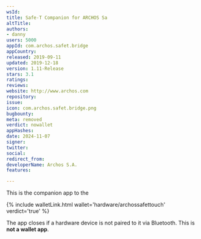 ```yaml
---
wsId: 
title: Safe-T Companion for ARCHOS Sa
altTitle: 
authors:
- danny
users: 5000
appId: com.archos.safet.bridge
appCountry: 
released: 2019-09-11
updated: 2019-12-18
version: 1.11-Release
stars: 3.1
ratings: 
reviews: 
website: http://www.archos.com
repository: 
issue: 
icon: com.archos.safet.bridge.png
bugbounty: 
meta: removed
verdict: nowallet
appHashes: 
date: 2024-11-07
signer: 
twitter: 
social: 
redirect_from: 
developerName: Archos S.A.
features: 

---
```


This is the companion app to the 

{% include walletLink.html wallet='hardware/archossafettouch' verdict='true' %}

The app closes if a hardware device is not paired to it via Bluetooth. This is **not a wallet app**.


